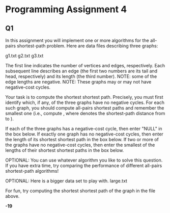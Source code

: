 # Programming Assignment 4

## Q1

In this assignment you will implement one or more algorithms for the all-pairs shortest-path problem. Here are data files describing three graphs:

g1.txt
g2.txt
g3.txt

The first line indicates the number of vertices and edges, respectively. Each subsequent line describes an edge (the first two numbers are its tail and head, respectively) and its length (the third number). NOTE: some of the edge lengths are negative. NOTE: These graphs may or may not have negative-cost cycles.

Your task is to compute the shortest shortest path. Precisely, you must first identify which, if any, of the three graphs have no negative cycles. For each such graph, you should compute all-pairs shortest paths and remember the smallest one (i.e., compute , where  denotes the shortest-path distance from  to  ).

If each of the three graphs has a negative-cost cycle, then enter "NULL" in the box below. If exactly one graph has no negative-cost cycles, then enter the length of its shortest shortest path in the box below. If two or more of the graphs have no negative-cost cycles, then enter the smallest of the lengths of their shortest shortest paths in the box below.

OPTIONAL: You can use whatever algorithm you like to solve this question. If you have extra time, try comparing the performance of different all-pairs shortest-path algorithms!

OPTIONAL: Here is a bigger data set to play with.
large.txt

For fun, try computing the shortest shortest path of the graph in the file above.

**-19**
